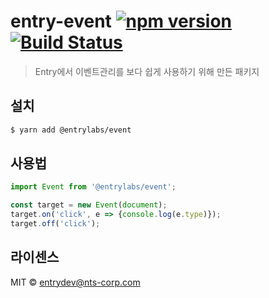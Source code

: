 # entry-event [![npm version](https://badge.fury.io/js/%40entrylabs%2Fevent.svg)](https://badge.fury.io/js/%40entrylabs%2Fevent) [![Build Status](https://travis-ci.org/entrylabs/entry-event.svg?branch=master)](https://travis-ci.org/entrylabs/entry-event) 

> Entry에서 이벤트관리를 보다 쉽게 사용하기 위해 만든 패키지

## 설치

```bash
$ yarn add @entrylabs/event
```

## 사용법

```javascript
import Event from '@entrylabs/event';

const target = new Event(document);
target.on('click', e => {console.log(e.type)});
target.off('click');
```

## 라이센스

MIT © [entrydev@nts-corp.com]()
